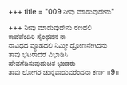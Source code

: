 +++
title = "009 ನೀವು ಮಾಡುವುದೇನು"

+++
ನೀವು ಮಾಡುವುದೇನು ರಣದಲಿ  
ಕಾವೆವೆಂದಿರಿ ಸೈಂಧವನ ನಾ  
ನಾವಿಧದ ವ್ಯೂಹದಲಿ ನಿಮ್ಮೀ ದ್ರೋಣನೇಗಿದನು  
ತಾವು ಭಟರಾದರೆ ವಿಭಾಡಿಸಿ  
ಹೇವಗೆಡಿಸುವುದುಚಿತ ಭಂಡರು  
ತಾವು ಲೋಗರ ಚುನ್ನವಾಡುವರೆಂದನಾ ಕರ್ಣ    ॥9॥